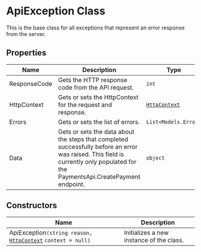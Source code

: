 
# ApiException Class

This is the base class for all exceptions that represent an error response from the server.

## Properties

| Name | Description | Type |
|  --- | --- | --- |
| ResponseCode | Gets the HTTP response code from the API request. | `int` |
| HttpContext | Gets or sets the HttpContext for the request and response. | [`HttpContext`](http-context.md) |
| Errors | Gets or sets the list of errors. | `List<Models.Error>` |
| Data | Gets or sets the data about the steps that completed successfully before an error was raised. This field is currently only populated for the PaymentsApi.CreatePayment endpoint. | `object` |

## Constructors

| Name | Description |
|  --- | --- |
| ApiException`(string reason,` [`HttpContext`](http-context.md) `context = null)` | Initializes a new instance of the <see cref="ApiException"/> class. |

